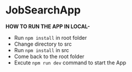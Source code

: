 # JobSearchApp

**HOW TO RUN THE APP IN LOCAL-**
- Run ```npm install``` in root folder
- Change directory to src
- Run ```npm install``` in src
- Come back to the root folder
- Excute ```npm run dev``` command to start the App

